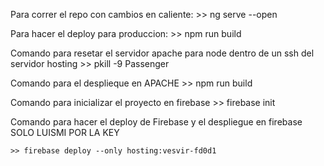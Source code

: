 Para correr el repo con cambios en caliente:
    >> ng serve --open

Para hacer el deploy para produccion:
    >> npm run build

Comando para resetar el servidor apache para node dentro de un ssh del servidor hosting
    >> pkill -9 Passenger



Comando para el desplieque en APACHE
    >> npm run build

Comando para inicializar el proyecto en firebase
    >> firebase init
    
Comando para hacer el deploy de Firebase y el despliegue en firebase
SOLO LUISMI POR LA KEY

    >> firebase deploy --only hosting:vesvir-fd0d1

